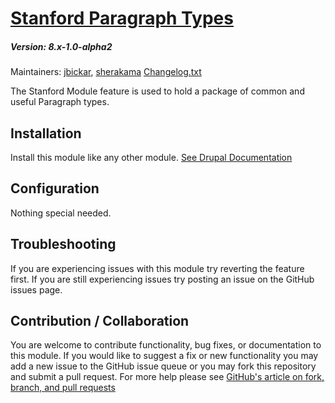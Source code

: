 # [Stanford Paragraph Types](https://github.com/SU-SWS/stanford_paragraph_types)
##### Version: 8.x-1.0-alpha2

Maintainers: [jbickar](https://github.com/jbickar), [sherakama](https://github.com/sherakama)
[Changelog.txt](CHANGELOG.txt)

The Stanford Module feature is used to hold a package of common and useful
Paragraph types.

Installation
---

Install this module like any other module. [See Drupal Documentation](https://drupal.org/documentation/install/modules-themes/modules-8)

Configuration
---

Nothing special needed.

Troubleshooting
---

If you are experiencing issues with this module try reverting the feature first. If you are still experiencing issues try posting an issue on the GitHub issues page.

Contribution / Collaboration
---

You are welcome to contribute functionality, bug fixes, or documentation to this module. If you would like to suggest a fix or new functionality you may add a new issue to the GitHub issue queue or you may fork this repository and submit a pull request. For more help please see [GitHub's article on fork, branch, and pull requests](https://help.github.com/articles/using-pull-requests)
